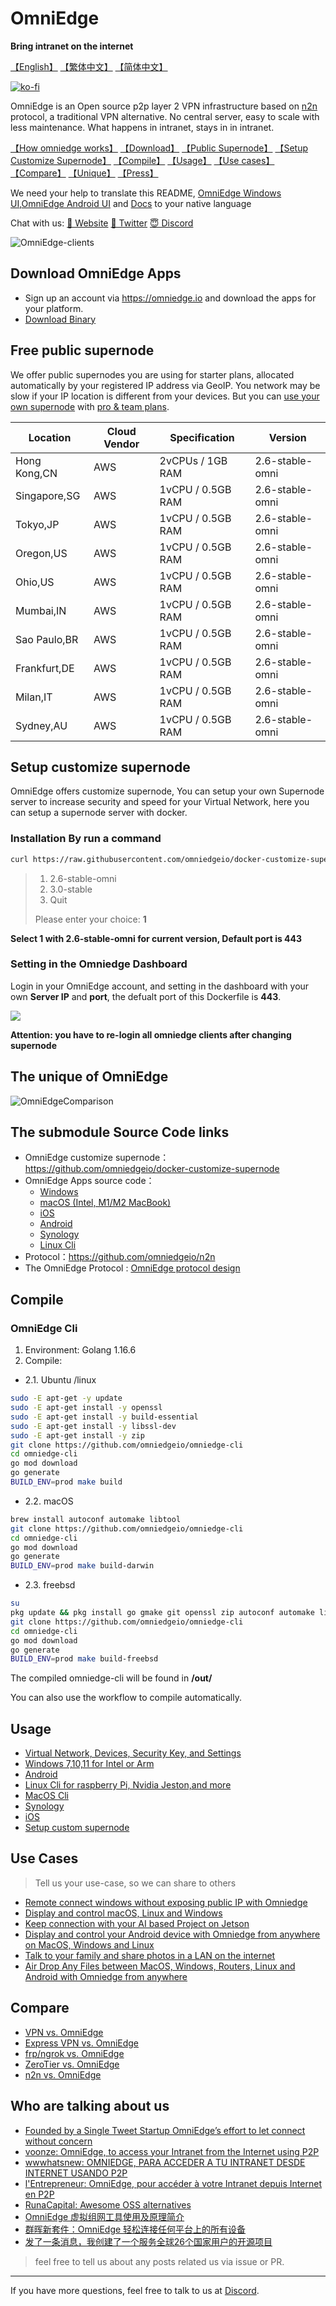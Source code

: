 # OmniEdge 

**Bring intranet on the internet**

[【English】](README.md) [【繁体中文】](README/README-zh-Hant.md) [【简体中文】](README/README-zh-Hans.md) 

[![ko-fi](https://ko-fi.com/img/githubbutton_sm.svg)](https://ko-fi.com/I2I6DUGQY)

OmniEdge is an Open source p2p layer 2 VPN infrastructure based on [n2n](https://github.com/ntop/n2n) protocol, a traditional VPN alternative. No central server, easy to scale with less maintenance. What happens in intranet, stays in in intranet.

[【How omniedge works】](https://omniedge.iohttps://omniedge.io/docs/article/architecture) [【Download】](#download-omniedge-apps) [【Public Supernode】](#free-public-supernode) [【Setup Customize Supernode】](#setup-customize-supernode) [【Compile】](#compile) [【Usage】](#usage) [【Use cases】](#use-cases) [【Compare】](#compare) [【Unique】](#the-unique-of-omniedge) [【Press】](#who-are-talking-about-us)

We need your help to translate this README, [OmniEdge Windows UI](https://github.com/omniedgeio/omniedge-windows/tree/dev/languages),[OmniEdge Android UI](https://github.com/omniedgeio/omniedge-android/tree/main/app/src/main/res/values) and [Docs](https://github.com/omniedgeio/docs) to your native language

Chat with us: [🤝 Website](https://omniedge.io) [💬 Twitter](https://twitter.com/omniedgeio) [😇 Discord](https://discord.gg/d4faRPYj)

![OmniEdge-clients](OmniEdge-clients.png)

## Download OmniEdge Apps

- Sign up an account via https://omniedge.io and download the apps for your platform. 
- [Download Binary](https://github.com/omniedgeio/omniedge/releases)


## Free public supernode

We offer public supernodes you are using for starter plans, allocated automatically by your registered IP address via GeoIP. You network may be slow if your IP location is different from your devices. But you can [use your own supernode](https://omniedge.iohttps://omniedge.io/docs/article/install/customize-supernode) with [pro & team plans](https://omniedge.io/pricing). 

|Location|Cloud Vendor|Specification|Version|
|--|--|--|--|
|Hong Kong,CN|AWS| 2vCPUs / 1GB RAM|2.6-stable-omni|
|Singapore,SG|AWS|1vCPU / 0.5GB RAM|2.6-stable-omni|
|Tokyo,JP|AWS|1vCPU / 0.5GB RAM|2.6-stable-omni|
|Oregon,US|AWS|1vCPU / 0.5GB RAM|2.6-stable-omni|
|Ohio,US|AWS|1vCPU / 0.5GB RAM|2.6-stable-omni|
|Mumbai,IN|AWS|1vCPU / 0.5GB RAM|2.6-stable-omni|
|Sao Paulo,BR|AWS|1vCPU / 0.5GB RAM|2.6-stable-omni|
|Frankfurt,DE|AWS|1vCPU / 0.5GB RAM|2.6-stable-omni|
|Milan,IT|AWS|1vCPU / 0.5GB RAM|2.6-stable-omni|
|Sydney,AU|AWS|1vCPU / 0.5GB RAM|2.6-stable-omni|

## Setup customize supernode 

OmniEdge offers customize supernode, You can setup your own Supernode server to increase security and speed for your Virtual Network, here you can setup a supernode server with docker.

### Installation By run a command 

```bash
curl https://raw.githubusercontent.com/omniedgeio/docker-customize-supernode/main/install.sh | bash
```


>1) 2.6-stable-omni
>2) 3.0-stable
>3) Quit
>
>Please enter your choice: **1**

**Select 1 with 2.6-stable-omni for current version, Default port is 443**

### Setting in the Omniedge Dashboard

Login in your OmniEdge account, and setting in the dashboard with your own **Server IP** and **port**, the defualt port of this Dockerfile is **443**.

![](Customizesupernode.png)

**Attention: you have to re-login all omniedge clients after changing supernode**

## The unique of OmniEdge

![OmniEdgeComparison](OmniEdgeComparison.gif)

## The submodule Source Code links

- OmniEdge customize supernode：https://github.com/omniedgeio/docker-customize-supernode
- OmniEdge Apps source code：
    - [Windows](https://github.com/omniedgeio/omniedge-windows) 
    - [macOS (Intel, M1/M2 MacBook)](https://github.com/omniedgeio/omniedge-macOS)
    - [iOS](https://github.com/omniedgeio/omniedge-iOS) 
    - [Android ](https://github.com/omniedgeio/omniedge-android)
    - [Synology](https://github.com/omniedgeio/omniedge-synology)  
    - [Linux Cli](https://github.com/omniedgeio/omniedge-cli)
- Protocol：https://github.com/omniedgeio/n2n
- The OmniEdge Protocol : [OmniEdge protocol design](/omniedge-protocol/README.md)

## Compile

### OmniEdge Cli

1. Environment: Golang 1.16.6
2. Compile: 

- 2.1. Ubuntu /linux

```bash
sudo -E apt-get -y update
sudo -E apt-get install -y openssl
sudo -E apt-get install -y build-essential
sudo -E apt-get install -y libssl-dev
sudo -E apt-get install -y zip
git clone https://github.com/omniedgeio/omniedge-cli
cd omniedge-cli
go mod download
go generate
BUILD_ENV=prod make build
```

- 2.2. macOS

```bash
brew install autoconf automake libtool
git clone https://github.com/omniedgeio/omniedge-cli
cd omniedge-cli
go mod download
go generate
BUILD_ENV=prod make build-darwin
```

- 2.3. freebsd

```bash
su
pkg update && pkg install go gmake git openssl zip autoconf automake libtool
git clone https://github.com/omniedgeio/omniedge-cli
cd omniedge-cli
go mod download
go generate
BUILD_ENV=prod make build-freebsd
```

The compiled omniedge-cli will be found in **/out/**

You can also use the workflow to compile automatically. 

## Usage

- [Virtual Network, Devices, Security Key, and Settings](https://omniedge.io/docs/article/admin)
- [Windows 7,10,11 for Intel or Arm](https://omniedge.io/docs/article/Install/windows)
- [Android](https://omniedge.io/docs/article/Install/android)
- [Linux Cli for raspberry Pi, Nvidia Jeston,and more](https://omniedge.io/docs/article/Install/cli)
- [MacOS Cli](https://omniedge.io/docs/article/Install/macoscli)
- [Synology](https://omniedge.io/docs/article/Install/synology)
- [iOS](https://omniedge.io/docs/article/Install/ios)
- [Setup custom supernode](https://omniedge.io/docs/article/Install/customize-supernode)

## Use Cases

> Tell us your use-case, so we can share to others

- [Remote connect windows without exposing public IP with Omniedge](https://omniedge.io/docs/article/Cases/RDP)
- [Display and control macOS, Linux and Windows ](https://omniedge.io/docs/article/Cases/VNC)
- [Keep connection with your AI based Project on Jetson](https://omniedge.io/docs/article/Cases/jetson)
- [Display and control your Android device with Omniedge from anywhere on MacOS, Windows and Linux](https://omniedge.io/docs/article/Cases/android-remote)
- [Talk to your family and share photos in a LAN on the internet](https://omniedge.io/docs/article/Cases/lan-messenger)
- [Air Drop Any Files between MacOS, Windows, Routers, Linux and Android with Omniedge from anywhere](https://omniedge.io/docs/article/Cases/landrop)

## Compare

- [VPN vs. OmniEdge](https://omniedge.io/docs/article/compare/vpn-vs-omniedge)
- [Express VPN vs. OmniEdge](https://omniedge.io/docs/article/compare/expressvpn-vs-omniedge)
- [frp/ngrok vs. OmniEdge](https://omniedge.io/docs/article/compare/frp-ngrok-vs-omniedge)
- [ZeroTier vs. OmniEdge](https://omniedge.io/docs/article/compare/zerotier-vs-omniedge)
- [n2n vs. OmniEdge](https://omniedge.io/docs/article/compare/n2n-vs-omniedge)

## Who are talking about us

- [Founded by a Single Tweet Startup OmniEdge’s effort to let connect without concern](https://threat.technology/founded-by-a-single-tweet-startup-omniedges-effort-to-let-connect-without-concern/)
- [voonze: OmniEdge, to access your Intranet from the Internet using P2P](https://voonze.com/omniedge-to-access-your-intranet-from-the-internet-using-p2p/)
- [wwwhatsnew: OMNIEDGE, PARA ACCEDER A TU INTRANET DESDE INTERNET USANDO P2P](https://wwwhatsnew.com/2022/03/03/omniedge-para-acceder-a-tu-intranet-desde-internet-usando-p2p/)
- [l'Entrepreneur: OmniEdge, pour accéder à votre Intranet depuis Internet en P2P](https://lentrepreneur.co/style/technologie/omniedge-pour-acceder-a-votre-intranet-depuis-internet-en-p2p-04032022)
- [RunaCapital: Awesome OSS alternatives](https://github.com/RunaCapital/awesome-oss-alternatives)
- [OmniEdge 虚拟组网工具使用及原理简介](https://einverne.github.io/post/2021/11/omniedge-usage.html)
- [群晖新套件：OmniEdge 轻松连接任何平台上的所有设备](https://imnks.com/5768.html)
- [发了一条消息，我创建了一个服务全球26个国家用户的开源项目](https://zhuanlan.zhihu.com/p/535614999)

>feel free to tell us about any posts related us via issue or PR. 

----

If you have more questions, feel free to talk to us at [Discord](https://discord.gg/d4faRPYj).

